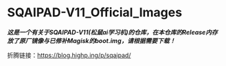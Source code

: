 # SQAIPAD-V11_Official_Images

***这是一个有关于SQAIPAD-V11(松鼠ai学习机)的仓库，在本仓库的Release内存放了原厂镜像与已修补Magisk的boot.img，请根据需要下载！***

折腾链接：<https://blog.highp.ing/p/sqaipad/>
